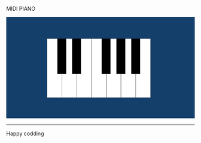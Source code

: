 
  
MIDI PIANO


![Alt text](<Screenshot 2024-01-07 130135.png>)

------------------------------
Happy codding








